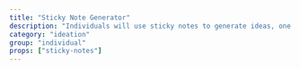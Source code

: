 ```yaml
---
title: "Sticky Note Generator"
description: "Individuals will use sticky notes to generate ideas, one idea per sticky note. This can then get put up on a wall in no particular order and then organized by theme."
category: "ideation"
group: "individual"
props: ["sticky-notes"]
---
```

